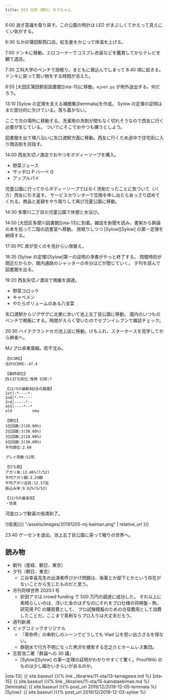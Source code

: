 ```yaml
---
title: 553 日目（晴れ）タマちゃん
---
```


6:00 過ぎ意識を取り戻す。この公園の時計は LED がまぶしくてかえって見えにくい気がする。

6:30 なか卯蒲田駅西口店。紅生姜をかじって体温を上げる。

7:00 ドンキに移動。エロコーナーでコスプレ衣装などを鑑賞してからテレビを観て退店。

7:30 工科大学のベンチで居眠り。まともに寝込んでしまって 8:40 頃に起きる。
ドンキに戻って買い物をする時間が消えた。

8:55 [大田区蒲田駅前図書館][ota-15]に移動。`mjnet.py` が例外送出する。何だろう。

13:10 [Sylow の定理を支える補題集][lemmata]を作成。
Sylow の定理の証明はまだ部分的に欠けている。落ち着かない。

ここで次の場所に移動する。洗濯用の洗剤が間もなく切れそうなので西友に行く必要が生じている。
ついでにそこでおやつも購うとしよう。

図書館を出て環八沿いに矢口渡駅方面に移動。西友に行くため途中で住宅街に入り商店街を目指す。

14:00 西友矢切ノ渡店でおやつをボディーソープを購入。

* 野菜ジュース
* サッポロ P バーベ Q
* アップルパイ

児童公園に行ってからボディーソープではなく洗剤だったことに気づいて（バカ）西友に引き返す。
サービスカウンターで交換を申し出たらあっさり認めてくれる。商品と差額をやり取りして再び児童公園に移動。

14:30 多摩川二丁目の児童公園で休憩と水浴び。

14:50 [大田区多摩川図書館][ota-13]に到着。雑誌を新聞を読み、書架から群論の本を拾って二階の読書室へ移動。
居眠りしつつ [Sylow][Sylow] の第一定理を納得する。

17:30 PC 席が空くのを見計らい席替え。

18:35 [Sylow の定理][Sylow]第一の証明の浄書がやっと終了する。
閉館時刻が間近だからか、館内通路のシャッターの半分ほどが閉じていく。
夕刊を読んで図書館を出る。

19:20 西友矢切ノ渡店で晩飯を調達。

* 野菜コロッケ
* キャベメン
* やたらボリュームのある八宝菜

矢口渡駅からジグザグに北東に歩いて池上五丁目公園に移動。
園内のいつものベンチで晩飯にする。時間がえらく空いたのでセブンイレブンで雑誌チェック。

20:30 ハイテクランドセガ池上店に移動。けもふれ、スターホースを見学してから麻雀へ。

MJ プロ卓東風戦。若干沈み。

```text
【SCORE】
合計SCORE:-47.4

【最終段位】
四人打ち段位:鬼神 幻球:7

【12/5の最新8試合の履歴】
1st|-*----*-
2nd|*-**----
3rd|-----*--
4th|----*--*
old         new

【順位】
1位回数:2(20.00%)
2位回数:3(30.00%)
3位回数:2(20.00%)
4位回数:3(30.00%)
平均順位:2.60

プレイ局数:52局

【打ち筋】
アガリ率:13.46%(7/52)
平均アガリ翻:3.29翻
平均アガリ巡目:12.57巡
振込み率:9.62%(5/52)

【12/5の最高役】
・倍満
```

河底ロンで歓喜の倍満和了。

![倍満]({{ "/assets/images/20191205-mj-baiman.png" | relative_url }})

23:40 ゲーセンを退出。池上五丁目公園に戻って眠りの世界へ。

## 読み物

* 朝刊（産経、朝日、東京）
* 夕刊（朝日、東京）
  * 三谷幸喜先生の出演者呼びかけ問題は、後輩とか部下とかという存在がないことから生じたものだと思う。
* 月刊将棋世界 2020.1 号
  * 折田アマは crowd funding で 500 万円の調達に成功した。
    それ以上に素晴らしいのは、浮いた金のはずなのにそれをプロ仕様の将棋盤・駒、研究用 PC の購買費として、
    プロ試験模擬のための合宿費用として消費したことだ。ここまで真剣ならプロ入りは大丈夫だろう。
* 週刊新潮
* ビッグコミックオリジナル
  * 『卑弥呼』の串刺しのシーンでどうしても Vlad 公を思い出さざるを得ない。
  * 鉄砲水で行方不明になった黒沢を捜索する恋之介とホームレス集団。
* 志賀浩二著『群論への 30 講』
  * [Sylow][Sylow] の第一定理の証明がわかりやすくて驚く。ProofWiki のものは少し細かいきらいがあるのか。

[ota-13]: {{ site.baseurl }}{% link _libraries/11-ota/13-tamagawa.md %}
[ota-15]: {{ site.baseurl }}{% link _libraries/11-ota/15-kamataekimae.md %}
[lemmata]: {{ site.baseurl }}{% post_url 2019/12/2019-12-05-lemmata %}
[Sylow]: {{ site.baseurl }}{% post_url 2019/12/2019-12-03-sylow %}
